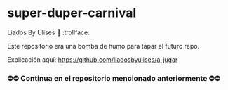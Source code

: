 # super-duper-carnival
Liados By Ulises 🦄 :trollface:

Este repositorio era una bomba de humo para tapar el futuro repo.

Explicación aquí:
https://github.com/liadosbyulises/a-jugar


### ⛔️⛔️ Continua en el repositorio mencionado anteriormente ⛔️⛔️
